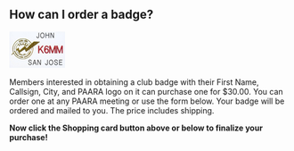 <script src="https://www.paypalobjects.com/ncp/cart/cart.js" data-merchant-id="S8WSXPY6KJGZS"></script>

## How can I order a badge?

![membership/nametag-100.jpg](/membership/nametag-100.jpg)

Members interested in obtaining a club badge with their First Name, Callsign, City, and PAARA logo on it can purchase one for $30.00. You can order one at any PAARA meeting or use the form below. Your badge will be ordered and mailed to you. The price includes shipping.

<paypal-cart-button data-id="pp-view-cart"></paypal-cart-button>
<script>
  cartPaypal.Cart({ id: "pp-view-cart" })
</script>

<paypal-add-to-cart-button data-id="XQNXEMN4YXSB6"></paypal-add-to-cart-button>
<script>
  cartPaypal.AddToCart({ id: "XQNXEMN4YXSB6" })
</script>

**Now click the Shopping card button above or below to finalize your purchase!**

<paypal-cart-button data-id="pp-view-cart"></paypal-cart-button>
<script>
  cartPaypal.Cart({ id: "pp-view-cart" })
</script>
